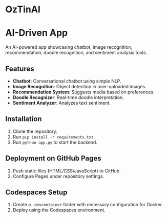 # OzTinAI
# AI-Driven App

An AI-powered app showcasing chatbot, image recognition, recommendation, doodle recognition, and sentiment analysis tools.

## Features
- **Chatbot**: Conversational chatbot using simple NLP.
- **Image Recognition**: Object detection in user-uploaded images.
- **Recommendation System**: Suggests media based on preferences.
- **Doodle Recognizer**: Real-time doodle interpretation.
- **Sentiment Analyzer**: Analyzes text sentiment.

## Installation
1. Clone the repository.
2. Run `pip install -r requirements.txt`.
3. Run `python app.py` to start the backend.

## Deployment on GitHub Pages
1. Push static files (HTML/CSS/JavaScript) to GitHub.
2. Configure Pages under repository settings.

## Codespaces Setup
1. Create a `.devcontainer` folder with necessary configuration for Docker.
2. Deploy using the Codespaces environment.
